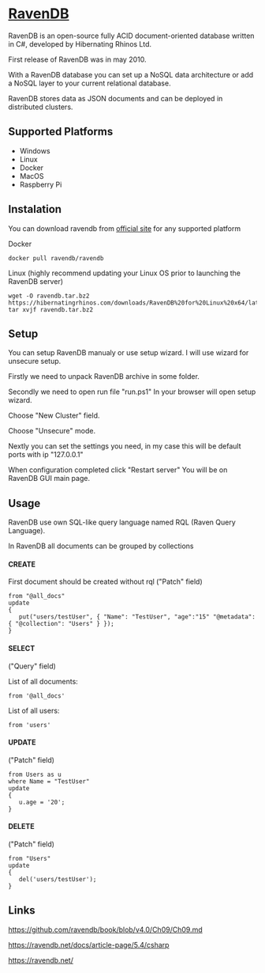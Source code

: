 # [RavenDB](https://ravendb.net/)

RavenDB is an open-source fully ACID document-oriented database written in C#, developed by Hibernating Rhinos Ltd. 

First release of RavenDB was in may 2010.

With a RavenDB database you can set up a NoSQL data architecture or add a NoSQL layer to your current relational database.

RavenDB stores data as JSON documents and can be deployed in distributed clusters.

## Supported Platforms
* Windows
* Linux
* Docker
* MacOS
* Raspberry Pi

## Instalation
You can download ravendb from [official site](https://ravendb.net/download) for any supported platform

Docker
```
docker pull ravendb/ravendb
```

Linux (highly recommend updating your Linux OS prior to launching the RavenDB server)
```
wget -O ravendb.tar.bz2 https://hibernatingrhinos.com/downloads/RavenDB%20for%20Linux%20x64/latest
tar xvjf ravendb.tar.bz2
```

## Setup
You can setup RavenDB manualy or use setup wizard.
I will use wizard for unsecure setup.

Firstly we need to unpack RavenDB archive in some folder.

Secondly we need to open run file "run.ps1"
In your browser will open setup wizard.

Choose "New Cluster" field.

Choose "Unsecure" mode.

Nextly you can set the settings you need, 
in my case this will be default ports with ip "127.0.0.1"

When configuration completed click "Restart server"
You will be on RavenDB GUI main page.

## Usage
RavenDB use own SQL-like query language named RQL (Raven Query Language).

In RavenDB all documents can be grouped by collections

#### CREATE
First document should be created without rql
("Patch" field)
```
from "@all_docs"
update 
{
   put("users/testUser", { "Name": "TestUser", "age":"15" "@metadata": { "@collection": "Users" } });
}
```
#### SELECT
("Query" field)

List of all documents:
```
from '@all_docs'
```
List of all users:
```
from 'users'
```
#### UPDATE
("Patch" field)
```
from Users as u
where Name = "TestUser"
update 
{
   u.age = '20';
}
```
#### DELETE
("Patch" field)
```
from "Users"
update 
{
   del('users/testUser');
}

```




## Links
https://github.com/ravendb/book/blob/v4.0/Ch09/Ch09.md

https://ravendb.net/docs/article-page/5.4/csharp

https://ravendb.net/

